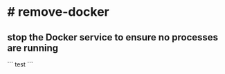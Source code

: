 <h1># remove-docker</h1>
<h2>stop the Docker service to ensure no processes are running</h2>
```
test
```
